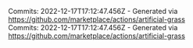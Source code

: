 Commits: 2022-12-17T17:12:47.456Z - Generated via https://github.com/marketplace/actions/artificial-grass
<br>
Commits: 2022-12-17T17:12:47.456Z - Generated via https://github.com/marketplace/actions/artificial-grass
<br>
